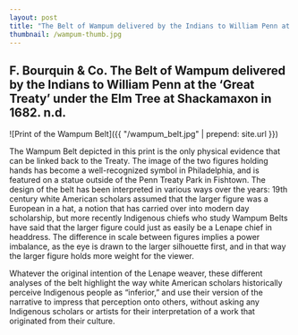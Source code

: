```yaml
---
layout: post
title: "The Belt of Wampum delivered by the Indians to William Penn at the ‘Great Treaty’ under the Elm Tree at Shackamaxon in 1682"
thumbnail: /wampum-thumb.jpg
---
```


## F. Bourquin & Co. The Belt of Wampum delivered by the Indians to William Penn at the ‘Great Treaty’ under the Elm Tree at Shackamaxon in 1682. n.d. 

![Print of the Wampum Belt]({{ "/wampum_belt.jpg" | prepend: site.url }})

The Wampum Belt depicted in this print is the only physical evidence that can be linked back to the Treaty. The image of the two figures holding hands has become a well-recognized symbol in Philadelphia, and is featured on a statue outside of the Penn Treaty Park in Fishtown. The design of the belt has been interpreted in various ways over the years: 19th century white American scholars assumed that the larger figure was a European in a hat, a notion that has carried over into modern day scholarship, but more recently Indigenous chiefs who study Wampum Belts have said that the larger figure could just as easily be a Lenape chief in headdress. The difference in scale between figures implies a power imbalance, as the eye is drawn to the larger silhouette first, and in that way the larger figure holds more weight for the viewer. 

Whatever the original intention of the Lenape weaver, these different analyses of the belt highlight the way white American scholars historically perceive Indigenous people as “inferior,” and use their version of the narrative to impress that perception onto others, without asking any Indigenous scholars or artists for their interpretation of a work that originated from their culture.
